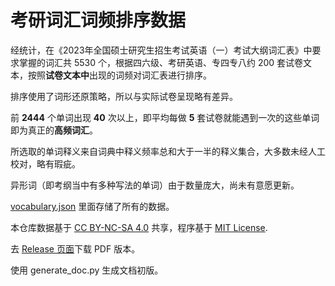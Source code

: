 # 考研词汇词频排序数据

经统计，在《2023年全国硕士研究生招生考试英语（一）考试大纲词汇表》中要求掌握的词汇共 5530 个，根据四六级、考研英语、专四专八约 200 套试卷文本，按照**试卷文本中**出现的词频对词汇表进行排序。

排序使用了词形还原策略，所以与实际试卷呈现略有差异。

前 **2444** 个单词出现 **40** 次以上，即平均每做 **5** 套试卷就能遇到一次的这些单词即为真正的**高频词汇**。

所选取的单词释义来自词典中释义频率总和大于一半的释义集合，大多数未经人工校对，略有瑕疵。

异形词（即考纲当中有多种写法的单词）由于数量庞大，尚未有意愿更新。


[vocabulary.json](https://github.com/awxiaoxian2020/NETEMVocabulary/blob/master/vocabulary.json) 里面存储了所有的数据。


本仓库数据基于 [CC BY-NC-SA 4.0](https://creativecommons.org/licenses/by-nc-sa/4.0/) 共享，程序基于 [MIT License](https://github.com/awxiaoxian2020/NETEMVocabulary/blob/master/LICENSE).

去 [Release 页面](https://github.com/awxiaoxian2020/NETEMVocabulary/releases)下载 PDF 版本。

使用 generate_doc.py 生成文档初版。
